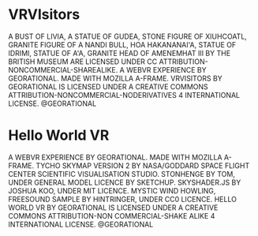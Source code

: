 # VRVIsitors

A BUST OF LIVIA, A STATUE OF GUDEA, STONE FIGURE OF XIUHCOATL, GRANITE FIGURE OF A NANDI BULL, HOA HAKANANAI'A, STATUE OF IDRIMI, STATUE OF A'A, GRANITE HEAD OF AMENEMHAT III BY THE BRITISH MUSEUM ARE LICENSED UNDER CC ATTRIBUTION-NONCOMMERCIAL-SHAREALIKE. A WEBVR EXPERIENCE BY GEORATIONAL. MADE WITH MOZILLA A-FRAME. VRVISITORS BY GEORATIONAL IS LICENSED UNDER A CREATIVE COMMONS ATTRIBUTION-NONCOMMERCIAL-NODERIVATIVES 4 INTERNATIONAL LICENSE. @GEORATIONAL



# Hello World VR

A WEBVR EXPERIENCE BY GEORATIONAL. MADE WITH MOZILLA A-FRAME. TYCHO SKYMAP VERSION 2 BY NASA/GODDARD SPACE FLIGHT CENTER SCIENTIFIC VISUALISATION STUDIO. STONHENGE BY TOM, UNDER GENERAL MODEL LICENCE BY SKETCHUP. SKYSHADER.JS BY JOSHUA KOO, UNDER MIT LICENCE. MYSTIC WIND HOWLING, FREESOUND SAMPLE BY HINTRINGER, UNDER CC0 LICENCE. HELLO WORLD VR BY GEORATIONAL IS LICENSED UNDER A CREATIVE COMMONS ATTRIBUTION-NON COMMERCIAL-SHAKE ALIKE 4 INTERNATIONAL LICENSE. @GEORATIONAL
